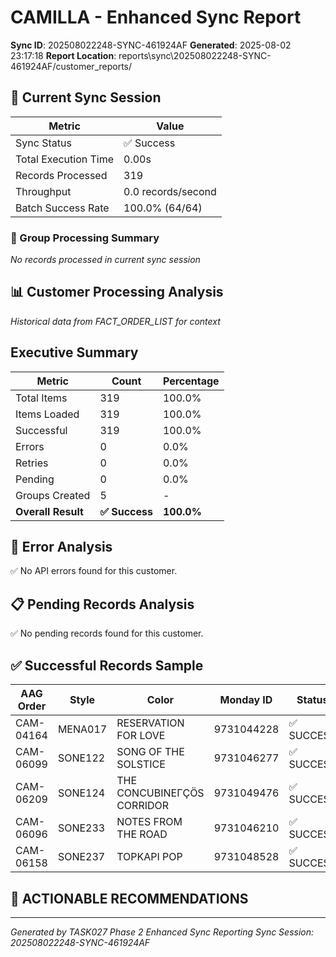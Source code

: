 # CAMILLA - Enhanced Sync Report
**Sync ID**: 202508022248-SYNC-461924AF
**Generated**: 2025-08-02 23:17:18
**Report Location**: reports\sync\202508022248-SYNC-461924AF/customer_reports/

## 🚀 Current Sync Session

| Metric | Value |
|--------|-------|
| Sync Status | ✅ Success |
| Total Execution Time | 0.00s |
| Records Processed | 319 |
| Throughput | 0.0 records/second |
| Batch Success Rate | 100.0% (64/64) |

### 📂 Group Processing Summary

*No records processed in current sync session*

## 📊 Customer Processing Analysis
*Historical data from FACT_ORDER_LIST for context*

## Executive Summary

| Metric | Count | Percentage |
|--------|-------|------------|
| Total Items | 319 | 100.0% |
| Items Loaded | 319 | 100.0% |
| Successful | 319 | 100.0% |
| Errors | 0 | 0.0% |
| Retries | 0 | 0.0% |
| Pending | 0 | 0.0% |
| Groups Created | 5 | - |
| **Overall Result** | **✅ Success** | **100.0%** |

## 🚨 Error Analysis

✅ No API errors found for this customer.

## 📋 Pending Records Analysis

✅ No pending records found for this customer.

## ✅ Successful Records Sample

| AAG Order | Style | Color | Monday ID | Status |
|-----------|-------|--------|-----------|--------|
| CAM-04164 | MENA017 | RESERVATION FOR LOVE | 9731044228 | ✅ SUCCESS |
| CAM-06099 | SONE122 | SONG OF THE SOLSTICE | 9731046277 | ✅ SUCCESS |
| CAM-06209 | SONE124 | THE CONCUBINEΓÇÖS CORRIDOR | 9731049476 | ✅ SUCCESS |
| CAM-06096 | SONE233 | NOTES FROM THE ROAD | 9731046210 | ✅ SUCCESS |
| CAM-06158 | SONE237 | TOPKAPI POP | 9731048528 | ✅ SUCCESS |

## 🎯 ACTIONABLE RECOMMENDATIONS


---
*Generated by TASK027 Phase 2 Enhanced Sync Reporting*
*Sync Session: 202508022248-SYNC-461924AF*